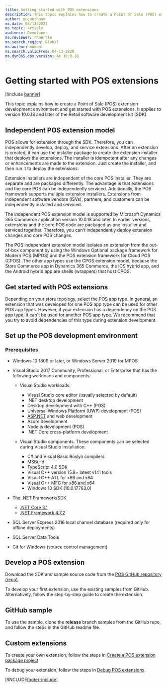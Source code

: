 ```yaml
---
title: Getting started with POS extensions
description: This topic explains how to create a Point of Sale (POS) extension development environment and get started with POS extensions.
author: mugunthanm
ms.date: 04/13/2021
ms.topic: article
audience: Developer
ms.reviewer: rhaertle
ms.search.region: Global
ms.author: mumani
ms.search.validFrom: 04-13-2020
ms.dyn365.ops.version: AX 10.0.18
---
```


# Getting started with POS extensions

[!include [banner](../../includes/banner.md)]

This topic explains how to create a Point of Sale (POS) extension development environment and get started with POS extensions. It applies to version 10.0.18 and later of the Retail software development kit (SDK).

## Independent POS extension model

POS allows for extension through the SDK. Therefore, you can independently develop, deploy, and service extensions. After an extension is created, it can use the installer package to create the extension installer that deploys the extensions. The installer is idempotent after any changes or enhancements are made to the extension. Just create the installer, and then run it to deploy the extensions.

Extension installers are independent of the core POS installer. They are separate and are packaged differently. The advantage is that extensions and the core POS can be independently serviced. Additionally, the POS framework supports multiple extension installers. Extensions from independent software vendors (ISVs), partners, and customers can be independently installed and serviced.

The independent POS extension model is supported by Microsoft Dynamics 365 Commerce application version 10.0.18 and later. In earlier versions, extensions and the core POS code are packaged as one installer and serviced together. Therefore, you can't independently deploy extension changes and core POS changes.

The POS independent extension model isolates an extension from the out-of-box component by using the Windows Optional package framework for Modern POS (MPOS) and the POS extension framework for Cloud POS (CPOS). The other app types use the CPOS extension model, because the Store Commerce app in Dynamics 365 Commerce, the iOS hybrid app, and the Android hybrid app are shells (wrappers) that host CPOS.

## Get started with POS extensions

Depending on your store topology, select the POS app type. In general, an extension that was developed for one POS app type can be used for other POS app types. However, if your extension has a dependency on the POS app type, it can't be used for another POS app type. We recommend that you try to avoid dependencies of this type during extension development.

## Set up the POS development environment

### Prerequisites

+ Windows 10 1809 or later, or Windows Server 2019 for MPOS
+ Visual Studio 2017 Community, Professional, or Enterprise that has the following workloads and components:

    + Visual Studio workloads:

        + Visual Studio core editor (usually selected by default)
        + .NET desktop development
        + Desktop development with C++ (POS)
        + Universal Windows Platform (UWP) development (POS)
        + [ASP.NET](http://asp.net/) and web development
        + Azure development
        + Node.js development (POS)
        + .NET Core cross-platform development

    + Visual Studio components. These components can be selected during Visual Studio installation.

        + C# and Visual Basic Roslyn compilers
        + MSBuild
        + TypeScript 4.0 SDK
        + Visual C++ version 15.8+ latest v141 tools
        + Visual C++ ATL for x86 and x64
        + Visual C++ MFC for x86 and x64
        + Windows 10 SDK (10.0.17763.0)

+ The .NET Framework/SDK

    + [.NET Core 3.1](https://dotnet.microsoft.com/download/dotnet/3.1)
    + [.NET Framework 4.7.2](https://dotnet.microsoft.com/download/dotnet-framework/thank-you/net472-developer-pack-offline-installer)

+ SQL Server Express 2016 local channel database (required only for offline deployments)
+ SQL Server Data Tools
+ Git for Windows (source control management)

## Develop a POS extension

Download the SDK and sample source code from the [POS GitHub repository (repo)](https://github.com/microsoft/Dynamics365Commerce.InStore/tree/release/9.28/src/PosSample/Pos.Extension).

To develop your first extension, use the existing samples from GitHub. Alternatively, follow the step-by-step guide to create the extension.

## GitHub sample

To use the sample, clone the **release** branch samples from the GitHub repo, and follow the steps in the GitHub readme file.

## Custom extensions

To create your own extension, follow the steps in [Create a POS extension package project](create-pos-extension-package.md).

To debug your extension, follow the steps in [Debug POS extensions](debug-pos-extension.md).

[!INCLUDE[footer-include](../../../includes/footer-banner.md)]
